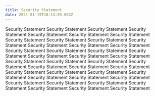 ```yaml
---
title: Security Statement
date: 2021-01-19T10:13:59.082Z
---
```

Security Statement Security Statement Security Statement Security Statement Security Statement Security Statement Security Statement Security Statement Security Statement Security Statement Security Statement Security Statement Security Statement Security Statement Security Statement Security Statement Security Statement Security Statement Security Statement Security Statement Security Statement Security Statement Security Statement Security Statement Security Statement Security Statement Security Statement Security Statement Security Statement Security Statement Security Statement Security Statement Security Statement Security Statement Security Statement Security Statement Security Statement Security Statement Security Statement Security Statement Security Statement Security Statement 